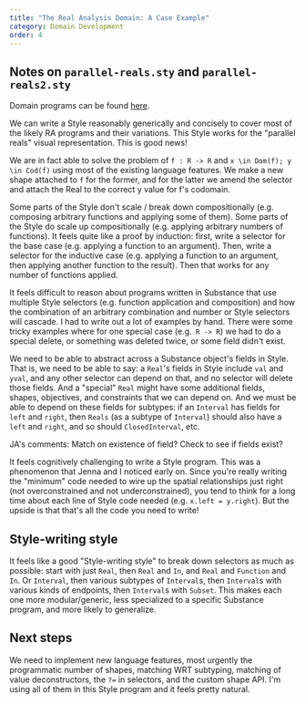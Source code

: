 ```yaml
---
title: "The Real Analysis Domain: A Case Example"
category: Domain Development
order: 4
---
```


## Notes on `parallel-reals.sty` and `parallel-reals2.sty`

Domain programs can be found [here](https://github.com/penrose/penrose/tree/real-analysis/src/real-analysis-domain).

We can write a Style reasonably generically and concisely to cover most of the likely RA programs and their variations. This Style works for the "parallel reals" visual representation. This is good news!

We are in fact able to solve the problem of `f : R -> R` and `x \in Dom(f); y \in Cod(f)` using most of the existing language features. We make a new shape attached to `f` for the former, and for the latter we amend the selector and attach the Real to the correct y value for f's codomain.

Some parts of the Style don't scale / break down compositionally (e.g. composing arbitrary functions and applying some of them). Some parts of the Style do scale up compositionally (e.g. applying arbitrary numbers of functions). It feels quite like a proof by induction: first, write a selector for the base case (e.g. applying a function to an argument). Then, write a selector for the inductive case (e.g. applying a function to an argument, then applying another function to the result). Then that works for any number of functions applied.

It feels difficult to reason about programs written in Substance that use multiple Style selectors (e.g. function application and composition) and how the combination of an arbitrary combination and number or Style selectors will cascade. I had to write out a lot of examples by hand. There were some tricky examples where for one special case (e.g.` R -> R`) we had to do a special delete, or something was deleted twice, or some field didn't exist.

We need to be able to abstract across a Substance object's fields in Style. That is, we need to be able to say: a `Real`'s fields in Style include `val` and `yval`, and any other selector can depend on that, and no selector will delete those fields. And a "special" `Real` might have some additional fields, shapes, objectives, and constraints that we can depend on. And we must be able to depend on these fields for subtypes: if an `Interval` has fields for `left` and `right`, then `Reals` (as a subtype of `Interval`) should also have a `left` and `right`, and so should `ClosedInterval`, etc. 

JA's comments: Match on existence of field? Check to see if fields exist?

It feels cognitively challenging to write a Style program. This was a phenomenon that Jenna and I noticed early on. Since you're really writing the "minimum" code needed to wire up the spatial relationships just right (not overconstrained and not underconstrained), you tend to think for a long time about each line of Style code needed (e.g. `x.left = y.right`). But the upside is that that's all the code you need to write!

## Style-writing style

It feels like a good "Style-writing style" to break down selectors as much as possible: start with just `Real`, then `Real` and `In`, and `Real` and `Function` and `In`. Or `Interval`, then various subtypes of `Interval`s, then `Interval`s with various kinds of endpoints, then `Interval`s with `Subset`. This makes each one more modular/generic, less specialized to a specific Substance program, and more likely to generalize.

## Next steps

We need to implement new language features, most urgently the programmatic number of shapes, matching WRT subtyping, matching of value deconstructors, the `?=` in selectors, and the custom shape API. I'm using all of them in this Style program and it feels pretty natural. 
